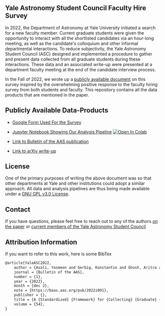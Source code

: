 ## Yale Astronomy Student Council Faculty Hire Survey

In 2022, the Department of Astronomy at Yale University initiated a search for a new faculty member. Current graduate students were given the opportunity to interact with all the shortlisted candidates via an hour-long meeting, as well as the candidate's colloquium and other informal departmental interactions. To reduce subjectivity, the Yale Astronomy Student Council (ASC) designed and implemented a procedure to gather and present data collected from all graduate students during these interactions. These data and an associated write-up were presented at a department faculty meeting at the end of the candidate interview process. 
 
In the Fall of 2022, we wrote up a [publicly available document](https://baas.aas.org/pub/2022i091/release/1) on this survey inspired by the overwhelming positive response to the faculty hiring survey from both students and faculty. This repository  contains all the data products that are mentioned in the paper. 


## Publicly Available Data-Products

* [Google Form Used For the Survey](https://forms.gle/5ezMiDNBjXPuKYVG7)

* [Jupyter Notebook Showing Our Analysis Pipeline](https://colab.research.google.com/drive/1y47zNyRb7l5ftv8CJ_rIcG1l-urDWcGo?usp=sharing) [![Open In Colab](https://colab.research.google.com/assets/colab-badge.svg)](https://colab.research.google.com/drive/1y47zNyRb7l5ftv8CJ_rIcG1l-urDWcGo?usp=sharing)

* [Link to Bulletin of the AAS publication](https://baas.aas.org/pub/2022i091/release/1)

* [Link to arXiv write-up](https://arxiv.org/abs/2212.01456)


## License
One of the primary purposes of writing the above document was so that other departments at Yale and other institutions could adopt a similar approach. All data and analysis pipelines are thus being made available under a [GNU GPL v3.0 License](https://github.com/aritraghsh09/asc-faculty-hire-paper-assets/blob/main/LICENSE).

## Contact
If you have questions, please feel free to reach out to any of the authors [on the paper](https://baas.aas.org/pub/2022i091/release/1)  or [current members of the Yale Astronomy Student Council](https://astronomy.yale.edu/about/astronomy-student-council)

## Attribution Information
If you want to refer to this work, here is some BibTex


```tex
@article{YaleASC2022,
	author = {Asali, Yasmeen and Gerbig, Konstantin and Ghosh, Aritra and Lindsay, Christopher and Shen, Zili and Geha, Marla},
	journal = {Bulletin of the AAS},
	number = {1},
	year = {2022},
	month = {dec 2},
	note = {https://baas.aas.org/pub/2022i091},
	publisher = {},
	title = {A {Standardized} {Framework} for {Collecting} {Graduate} {Student} {Input} in {Faculty} {Searches}},
	volume = {54},
}
```
